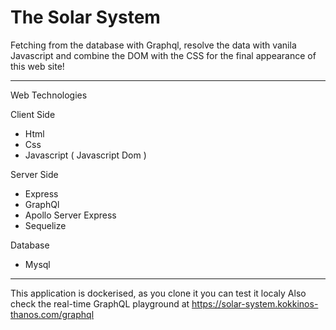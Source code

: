 # The Solar System

Fetching from the database with Graphql, resolve the data 
with vanila Javascript and combine the DOM with the CSS 
for the final appearance of this web site! 

------------------------
 Web Technologies

Client Side
- Html
- Css
- Javascript ( Javascript Dom )
     
Server Side
- Express
- GraphQl
- Apollo Server Express
- Sequelize

Database
- Mysql

-----------------------------
This application is dockerised, as you clone it you can test it localy
Also check the real-time GraphQL playground at https://solar-system.kokkinos-thanos.com/graphql 
